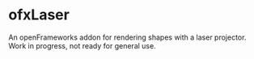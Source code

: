 # ofxLaser
An openFrameworks addon for rendering shapes with a laser projector. Work in progress, not ready for general use. 
